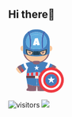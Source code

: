 ## Hi there👋
<svg t="1721887241148" class="icon" viewBox="0 0 1024 1024" version="1.1" xmlns="http://www.w3.org/2000/svg" p-id="17342" width="128" height="128"><path d="M630.52328 753.118394v-2.24798c0-4.49596-0.314717-8.991921-0.629435-13.487881q-0.944152-14.342113-2.742535-28.009832l-1.348788-8.991921a375.817319 375.817319 0 0 0-4.226203-22.479801c-2.922374-13.487881-6.384264-26.571125-10.295749-38.800137-2.158061-6.7889-4.49596-13.487881-6.7889-19.782226-2.922374-7.822971-5.934668-15.331225-8.991921-22.479801s-5.61995-12.49877-8.407445-18.298558a363.588307 363.588307 0 0 0-40.463643-65.955737L466.330811 530.523401s-1.07903 19.557427-2.427819 49.455563c0 1.888303 0 3.866526-0.224798 5.844749h-0.854232l-0.719354 37.361429-0.269757 6.83386v0.449596c0 6.698981-0.494556 13.487881-0.719354 20.546538-0.269758-7.013698-0.494556-13.847558-0.764313-20.546538v-0.449596l-0.269758-6.83386-0.719353-37.361429H458.597759c0-1.978223 0-3.956445-0.269757-5.844749-1.348788-29.898136-2.427819-49.455563-2.427819-49.455563l-80.252891-18.433437a363.588307 363.588307 0 0 0-40.463642 65.955737c-2.787495 5.799789-5.61995 11.869335-8.407446 18.298559s-6.114506 14.611871-8.99192 22.479801c-2.382859 6.384264-4.49596 12.993325-6.83386 19.782225-3.866526 12.229012-7.373375 25.177377-10.295749 38.800137-1.618546 7.283456-2.967334 14.74675-4.181243 22.479801q-0.719354 4.49596-1.348788 8.991921-1.843344 13.487881-2.787495 28.009832c-0.269758 4.49596-0.494556 8.991921-0.629435 13.487881v2.24798c-0.269758 11.32982 0 22.884438 0.764314 34.753773h139.824364v6.7889H458.597759V842.632963c0 10.20583 0.539515 16.94977 2.3379 20.501579 1.753425-3.551809 2.203021-10.295749 2.292939-20.501579v-16.500174V800.281017v-6.114506H490.069481v-6.7889h139.869324c0.629434-11.374779 0.854232-23.064276 0.584475-34.259217z" fill="#4380BC" p-id="17343"></path><path d="M215.186471 702.224124l-0.809273 0.539515c-8.991921 5.979627-15.87074 9.576395-19.107831 9.621355-21.175973 0.404636-71.485768-57.773089-69.372667-77.150678A91.267993 91.267993 0 0 1 140.238813 615.946646c2.158061-2.29294 4.49596-4.49596 6.83386-6.69898z" fill="#FAC99F" p-id="17344"></path><path d="M283.704905 647.058691L271.970449 656.410289l2.24798 0.989111-10.070951 8.047769c-4.855637 3.866526-9.666315 7.643132-14.297154 11.2399L247.287627 678.89009l-3.282051 2.517738c-3.866526 2.922374-7.553213 5.70987-11.149982 8.362486-4.49596 3.237091-8.542325 6.249385-12.40885 8.99192l-2.427818 1.663506c-0.854232 0.629434-1.753425 1.213909-2.607657 1.753424l-68.338596-93.156297A219.133103 219.133103 0 0 1 198.371579 575.483004c8.047769-4.001405 16.365295-7.733052 24.817701-11.239901v-1.07903c4.945556-1.978223 9.936072-3.866526 14.971548-5.70987l7.193536-2.607657 0.944152-0.314717c8.047769 28.684226 22.479801 71.620647 46.39831 85.423245z" fill="#4380BC" p-id="17345"></path><path d="M286.897037 569.458417a255.640301 255.640301 0 0 1-9.261678-25.042499c-10.16087 3.012293-20.816296 6.384264-31.471722 10.115911 8.047769 28.684226 22.479801 71.620647 46.39831 85.423245 9.936072-8.227607 19.827185-16.455215 29.223741-24.368105-15.196346-8.317526-26.750964-27.335438-34.888651-46.128552z" fill="#FFFDFE" opacity=".64" p-id="17346"></path><path d="M365.531382 524.184097s-14.70179 2.382859-36.956794 7.508254c-13.487881 3.057253-29.493499 7.103617-46.757986 12.184052 7.463294 23.828589 21.850367 59.076918 44.10537 70.946253 15.286265-12.858446 29.313661-24.86266 40.238844-34.304177 14.342113-12.363891 23.468913-20.3667 23.468913-20.3667z" fill="#4380BC" p-id="17347"></path><path d="M264.147478 665.627007c-4.855637 3.866526-9.666315 7.643132-14.297154 11.239901L247.287627 678.89009l-3.282051 2.517738c-3.866526 2.922374-7.553213 5.70987-11.149982 8.362486-4.49596 3.237091-8.542325 6.249385-12.40885 8.99192l-2.427818 1.663506c-0.854232 0.629434-1.753425 1.213909-2.607657 1.753424l-68.338596-93.156297A219.133103 219.133103 0 0 1 198.371579 575.483004z" fill="#8D6474" p-id="17348"></path><path d="M249.850324 676.866908c-6.069546 4.49596-11.824375 8.991921-17.219528 13.038285l-26.975761-34.933612 17.084649-13.218123z" fill="#EF3941" p-id="17349"></path><path d="M706.145332 698.762234l0.809272 0.539516c8.991921 6.024587 15.915699 9.576395 19.107832 9.666314 21.175973 0.314717 71.485768-57.863009 69.327707-77.195638a93.111337 93.111337 0 0 0-14.297154-19.512467c-2.158061-2.29294-4.49596-4.49596-6.833859-6.743941z" fill="#FAC99F" p-id="17350"></path><path d="M637.626897 643.551842q5.889708 4.855637 11.734456 9.576396l-2.24798 0.944151c3.41693 2.742536 6.74394 5.440112 10.070951 8.047769 4.855637 3.911485 9.666315 7.688092 14.297154 11.28486l2.787495 2.113102 3.282051 2.517738c3.866526 2.967334 7.553213 5.754829 11.149982 8.362486 4.49596 3.282051 8.542325 6.249385 12.40885 8.99192l2.427819 1.663505 2.607657 1.753425 68.113798-93.246216a222.010518 222.010518 0 0 0-51.298907-33.539863c-8.047769-4.001405-16.365295-7.733052-24.817701-11.194942v-1.07903c-4.945556-1.978223-9.936072-3.911485-14.971547-5.70987l-7.193537-2.607657-0.944151-0.314717c-8.047769 28.684226-22.479801 71.620647-46.39831 85.423245 3.102213 2.158061 6.024587 4.630839 8.99192 7.013698z" fill="#4380BC" p-id="17351"></path><path d="M634.434765 565.951568a250.874583 250.874583 0 0 0 9.261678-24.997539c10.20583 3.012293 20.816296 6.384264 31.471722 10.115911-8.092728 28.684226-22.479801 71.575687-46.443269 85.423245-9.936072-8.182648-19.827185-16.455215-29.223742-24.368105 15.241305-8.317526 26.795923-27.335438 34.933611-46.173512z" fill="#FFFDFE" opacity=".64" p-id="17352"></path><path d="M555.84538 520.677248s14.65683 2.427819 36.911834 7.508254c13.487881 3.102213 29.493499 7.103617 46.757986 12.184052-7.463294 23.828589-21.850367 59.121877-44.10537 70.991213-15.286265-12.903406-29.313661-24.86266-40.463642-34.349137-14.342113-12.363891-23.423953-20.3667-23.423953-20.3667z" fill="#4380BC" p-id="17353"></path><path d="M657.184324 662.120158c4.855637 3.911485 9.666315 7.688092 14.297154 11.28486l2.787495 2.113102 3.282051 2.517738c3.866526 2.967334 7.553213 5.754829 11.149982 8.362486 4.49596 3.282051 8.542325 6.249385 12.40885 8.99192l2.427819 1.663505 2.607657 1.753425 68.113798-93.246216a222.010518 222.010518 0 0 0-51.298907-33.539863z" fill="#8D6474" p-id="17354"></path><path d="M671.481478 673.405018c6.069546 4.49596 11.824375 8.991921 17.219528 12.993326l26.975761-34.933612-17.039689-13.038284z" fill="#EF3941" p-id="17355"></path><path d="M461.115497 872.216381l-2.607657 1.978223 2.607657 25.98665-1.16895 11.599578-2.382859 0.359677-2.427818 0.314717-4.810678 0.494555a180.377926 180.377926 0 0 1-19.647346 0.629435h-5.170354c-2.068142 0-4.226203 0-6.294345-0.359677l-3.686687-0.314717h-0.269758q-1.978223 0-3.911485-0.404637c-1.888303 0-3.731647-0.404636-5.574991-0.674394l-3.686687-0.539515-1.978223-0.314717-6.069546-1.079031-3.237091-0.629434-5.70987-1.213909c-9.801193-2.203021-19.19775-4.945556-28.054792-7.867931l-4.900597-1.663505-2.023182-0.719354-3.821566-1.393747c-3.821566-1.438707-7.553213-2.877415-11.105022-4.495961-2.382859-0.944152-4.49596-1.933263-6.923779-2.877414-5.799789-2.472778-11.194941-4.945556-16.095538-7.283456l-2.607656-1.213909-2.472779-1.213909-12.184052-75.981729a30.347732 30.347732 0 0 1-1.978222-8.542324c0-2.203021-0.359677-4.49596-0.494556-6.654022h139.824364v6.7889H458.597759V843.397276c0 10.20583 0.539515 16.94977 2.3379 20.501579-1.483667 3.012293-3.866526 3.821566-7.643133 2.697576 3.461889 2.113101 6.069546 4.046364 7.822971 5.61995z" fill="#4380BC" p-id="17356"></path><path d="M459.946547 911.600993L458.597759 926.167905l-2.562697 0.809272-6.878819 69.417627s-138.925172 7.86793-152.682811-8.002809 20.681417-42.306986 20.681417-42.306986l-7.598172-47.56726 0.674394 0.314717-3.147173-19.782225 2.472779 1.213909 2.607656 1.21391c4.900597 2.337899 10.295749 4.810677 16.095538 7.283455 2.24798 0.944152 4.49596 1.933263 6.923779 2.877415 3.551809 1.438707 7.283456 2.877415 11.105022 4.49596l3.821566 1.393748 2.023182 0.719353 4.900597 1.663506c8.991921 2.922374 18.253599 5.66491 28.054792 7.86793l5.70987 1.213909 3.237091 0.629435 6.069546 1.07903 1.978223 0.314718 3.686687 0.539515c1.843344 0.269758 3.686687 0.494556 5.574991 0.674394s2.607657 0.314717 3.911485 0.404636h0.269758l3.686687 0.314717c2.068142 0 4.226203 0.269758 6.294345 0.359677h5.170354a180.377926 180.377926 0 0 0 19.647346-0.629434l4.810678-0.494556 2.427818-0.314717z" fill="#8D6474" p-id="17357"></path><path d="M630.47832 788.816319c0 2.203021-0.359677 4.49596-0.584475 6.654021a30.167893 30.167893 0 0 1-2.068141 8.497365l-13.038285 75.846849c-3.551809 1.663505-7.373375 3.461889-11.509658 5.305233-6.204425 2.742536-12.993325 5.574991-20.3667 8.407446-3.641728 1.393748-7.418334 2.787495-11.32982 4.091324-2.29294 0.809273-4.49596 1.573586-6.968739 2.29294-7.373375 2.382859-15.106426 4.49596-23.109235 6.429223q-5.61995 1.348788-11.32982 2.427818a217.28976 217.28976 0 0 1-46.218472 3.956445l-6.339304-0.314717c-2.158061 0-4.49596-0.314717-6.429223-0.539515-3.192132-0.314717-6.384264-0.719354-9.621355-1.213909l-0.989111-11.464699 2.832455-25.941691-2.562698-2.023182c1.798384-1.303828 4.49596-3.237091 7.733052-5.574991-3.821566 1.07903-6.204425 0.224798-7.598173-2.742535a56.60414 56.60414 0 0 0 2.517738-20.546539v-16.500174c0-7.463294 0-16.095538 0.314717-25.851771v-6.069547l26.436247 0.314717v-6.7889z" fill="#4380BC" p-id="17358"></path><path d="M625.757562 988.391995c-13.757638 15.87074-152.637851 7.95785-152.637851 7.957849l-6.878819-69.417626-2.562698-0.809273-1.438707-14.521952c3.237091 0.494556 6.429223 0.809273 9.621355 1.12399 2.158061 0 4.49596 0.359677 6.429223 0.449596h6.339304a213.423234 213.423234 0 0 0 46.173512-4.49596c3.821566-0.719354 7.598173-1.573586 11.32982-2.517738 8.002809-1.933263 15.690901-4.226203 23.019317-6.654021l6.923778-2.382859c3.911485-1.393748 7.688092-2.832455 11.32982-4.49596a403.017878 403.017878 0 0 0 20.231822-8.632244c4.136283-1.843344 7.95785-3.686687 11.509658-5.395152l-3.192132 19.782225 0.719354-0.314717-7.598173 47.56726s34.394096 26.885842 20.681417 42.756582z" fill="#8D6474" p-id="17359"></path><path d="M630.52328 753.118394v-2.24798H291.707714v2.24798c-0.269758 11.32982 0 22.884438 0.764314 34.753773h337.197019c0.899192-11.869335 1.12399-23.558832 0.854233-34.753773z" fill="#5E4049" p-id="17360"></path><path d="M629.848886 735.404311c-0.584475-9.531436-1.528626-18.883033-2.742536-27.964873l-7.418334-0.854233-33.135228-3.686687-33.539863-3.731647-33.090268-3.686688-40.463642-4.49596-17.174568-1.933263v-0.269757h-2.382859v0.269757l-17.174568 1.933263-40.463643 4.49596-33.090267 3.686688-33.360026 3.731647-33.090267 3.686687-7.463294 0.854233c-1.213909 8.991921-2.113101 18.433437-2.742536 27.964873-0.314717 4.49596-0.539515 8.991921-0.629434 13.757638h338.815565c-0.314717-4.675799-0.539515-9.216719-0.854232-13.757638z" fill="#FFFDFE" opacity=".52" p-id="17361"></path><path d="M465.116902 750.420818H432.251432v44.240249h57.68317v-44.240249h-24.8177z" fill="#FEE9DC" p-id="17362"></path><path d="M445.604434 528.36534h42.172107s-4.001405 121.12117-8.272566 122.424998-55.884786 0-55.884787 0l-7.553213-115.051623z" fill="#4380BC" p-id="17363"></path><path d="M458.732638 578.944893l9.756234 30.077974h31.606601l-25.537055 18.568316 9.756234 30.077975-25.582014-18.613276-25.537054 18.613276 9.756234-30.077975-25.582014-18.568316h31.6066l9.756234-30.077974z" fill="#FFFDFE" p-id="17364"></path><path d="M402.083539 696.739052v53.681766h-33.090268v-49.995078l33.090268-3.686688zM335.633246 704.157387v46.263431h-33.090267v-42.576744l33.090267-3.686687zM462.329406 690.264869v-0.269757h-2.427818v0.269757l-17.174568 1.933263v58.222686h36.776955V692.377971zM520.102496 696.739052v53.681766h33.135227v-49.995078l-33.135227-3.686688z" fill="#EF3941" p-id="17365"></path><path d="M586.552788 704.157387v46.263431h33.135228v-42.576744l-33.135228-3.686687z" fill="#B41E30" p-id="17366"></path><path d="M282.670834 314.402591S271.565812 403.602443 321.470971 420.282456c-18.298558-4.900597-34.708813-10.385668-48.376532-15.511063-11.32982-4.49596-20.816296-8.272567-28.009833-11.509659A193.730928 193.730928 0 0 1 238.295706 349.336203V198.766493a198.451686 198.451686 0 0 1 72.47488-153.222326 123.189311 123.189311 0 0 1 21.625569 42.037229c-19.377589 18.433437-35.158409 44.195289-42.486825 80.29785C275.612177 238.285984 303.891767 279.873616 345.749157 301.229428c-0.764313 10.520547-1.708465 21.49069-2.832455 32.82051z" fill="#4380BC" p-id="17367"></path><path d="M399.745639 537.042544a199.890393 199.890393 0 0 1-154.661033-143.870729c7.193536 3.237091 16.680013 7.238496 28.009833 11.509658 10.880224 33.584823 42.711623 101.069187 125.886887 117.299604a55.255352 55.255352 0 0 0 0.764313 15.061467z" fill="#8D6474" p-id="17368"></path><path d="M351.773743 72.250171a146.388466 146.388466 0 0 0-19.377588 15.331225 123.189311 123.189311 0 0 0-21.625569-42.037229 199.980313 199.980313 0 0 1 26.121529-18.298558 396.543695 396.543695 0 0 1 14.881628 45.004562z" fill="#3F5FAC" p-id="17369"></path><path d="M464.397548 317.819521v96.483307l-5.215314-61.279938L392.821861 350.684991l-36.462238-12.139093c2.24798-10.16087 4.226203-20.186862 5.844748-30.033015a215.536335 215.536335 0 0 0 102.193177 9.306638z" fill="#4380BC" p-id="17370"></path><path d="M464.397548 414.302828c-13.982436 13.847558-76.431325-4.49596-76.431324-4.49596C399.880518 404.636514 416.560531 358.328123 416.560531 358.328123L392.821861 350.684991l71.620647 2.697576z" fill="#244254" p-id="17371"></path><path d="M416.560531 358.328123S399.880518 404.636514 388.146062 409.896787c-25.716893 11.959254-45.27432 14.926588-59.93115 12.094133q-3.237091-0.719354-6.339304-1.618545c-49.905159-16.680013-38.800137-105.879864-38.800137-105.879865l60.245867 19.737266 13.487881 4.49596L392.821861 350.684991z" fill="#2D475B" p-id="17372"></path><path d="M393.271457 367.409963s-11.105022 30.302772-18.658235 33.89954C357.708411 409.132474 344.849965 411.110697 335.093731 409.132474c-1.393748-0.359677-2.787495-0.674394-4.136284-1.07903-32.955389-10.880224-25.671933-69.507546-25.671933-69.507546l39.60941 12.993325 8.991921 2.922374L377.670475 362.284568z" fill="#FAC99F" p-id="17373"></path><path d="M345.749157 301.229428c-41.85739-21.44573-70.13698-62.943444-55.839827-133.440101 7.328415-35.967682 23.109236-61.864413 42.486825-80.29785C345.029803 125.886977 354.021724 191.21328 345.749157 301.229428z" fill="#62ADDF" p-id="17374"></path><path d="M362.204371 308.512883c-1.618546 9.846153-3.596768 19.872144-5.844748 30.033015l-13.487881-4.49596c1.12399-11.32982 2.068142-22.479801 2.832455-32.82051a141.218112 141.218112 0 0 0 16.500174 7.283455z" fill="#3F5FAC" p-id="17375"></path><path d="M362.204371 308.512883A141.218112 141.218112 0 0 1 345.749157 301.229428c8.272567-110.106067-0.719354-175.34245-13.487881-213.737951a146.388466 146.388466 0 0 1 19.377589-15.331225c3.237091 11.914295 6.429223 25.671933 9.306637 41.048117a563.52366 563.52366 0 0 1 1.258869 195.304514z" fill="#3F5FAC" p-id="17376"></path><path d="M238.295706 349.336203a24.547943 24.547943 0 0 1-7.688092 1.168949c-18.433437 0-33.404985-19.377589-33.404985-43.386016s14.971548-43.386017 33.404985-43.386017a24.952579 24.952579 0 0 1 7.508254 1.16895V341.69307c0.179838 2.652617 0.179838 5.170354 0.179838 7.643133z" fill="#FAC99F" p-id="17377"></path><path d="M323.718951 358.73276l50.624513 15.376184S342.512065 421.046769 323.718951 358.73276z" fill="#7A626A" p-id="17378"></path><path d="M625.98236 314.402591s11.105022 89.199852-38.845097 105.879865c18.343518-4.900597 34.708813-10.385668 48.376533-15.511063 11.32982-4.49596 20.771336-8.272567 28.009832-11.509659a198.901282 198.901282 0 0 0 6.654021-43.925531V198.766493A198.541605 198.541605 0 0 0 597.972528 45.544167a123.908665 123.908665 0 0 0-21.670529 42.037229 148.096931 148.096931 0 0 1 42.531784 80.29785C632.996058 238.285984 604.716468 279.873616 562.859078 301.229428c0.764313 10.520547 1.708465 21.49069 2.832455 32.82051z" fill="#4380BC" p-id="17379"></path><path d="M508.907555 537.042544a200.025272 200.025272 0 0 0 154.661033-143.870729c-7.238496 3.237091-16.680013 7.238496-28.009833 11.509658-10.880224 33.584823-42.711623 101.069187-125.886887 117.299604a59.211797 59.211797 0 0 1-0.764313 15.061467z" fill="#8D6474" p-id="17380"></path><path d="M556.834491 72.250171a146.388466 146.388466 0 0 1 19.377589 15.331225 123.908665 123.908665 0 0 1 21.760448-42.037229 203.082525 203.082525 0 0 0-26.12153-18.298558 385.078997 385.078997 0 0 0-15.016507 45.004562z" fill="#3F5FAC" p-id="17381"></path><path d="M571.761079 27.245609A197.147858 197.147858 0 0 0 471.591085 0.00009H437.01715a196.968019 196.968019 0 0 0-100.125035 27.245519 396.543695 396.543695 0 0 1 14.881628 44.959603c35.967682-23.828589 78.184749-28.953984 102.552854-29.718298 24.368105 0.764313 66.450293 5.889708 102.507894 29.718298a385.078997 385.078997 0 0 1 14.926588-44.959603z" fill="#4380BC" p-id="17382"></path><path d="M464.397548 43.071389v-0.629434H444.210686v0.629434c-24.86266 1.798384-60.965221 8.362486-92.436943 29.178782 3.237091 11.914295 6.429223 25.671933 9.306638 41.048118 19.692306-23.378993 56.739019-28.189671 83.130305-28.459429V85.423335c2.877415-0.224798 6.294344-0.449596 10.115911-0.539515s7.193536 0.314717 10.070951 0.539515v-0.674394c26.436246 0.269758 63.437999 5.260274 83.130305 28.459428 2.877415-15.376184 6.114506-29.133823 9.306638-41.048117-31.471722-20.726377-67.529323-27.20056-92.436943-29.088863z" fill="#62ADDF" p-id="17383"></path><path d="M444.210686 317.819521v96.483307L449.605839 353.02289 515.831334 350.684991l36.462237-11.959255c-2.29294-10.16087-4.226203-20.186862-5.889708-30.033014a215.491376 215.491376 0 0 1-102.193177 9.126799z" fill="#4380BC" p-id="17384"></path><path d="M587.137263 420.282456a46.713027 46.713027 0 0 1-6.339304 1.618545 419.383174 419.383174 0 0 1-116.265532 13.487881v-1.303828l-10.070951 0.809272q-5.035475-0.359677-10.115911-0.809272v1.303828a419.023497 419.023497 0 0 1-116.220573-13.487881 43.520895 43.520895 0 0 1-6.339304-1.618545c-18.298558-4.900597-34.663854-10.385668-48.376532-15.511063 10.880224 33.584823 42.711623 101.069187 125.886887 117.299603a22.479801 22.479801 0 0 1 1.348789-6.519142c7.013698-6.159466 26.571125-7.283456 43.880572-6.923779v1.034071l10.11591-0.674394 10.070951 0.674394v-1.034071c17.309447-0.359677 36.866874 0.764313 43.880572 6.923779a23.378993 23.378993 0 0 1 1.393748 6.519142c83.130305-16.230417 114.961704-83.71478 125.886888-117.299603-14.027396 5.125395-30.392691 10.610466-48.73621 15.511063z" fill="#FAC99F" p-id="17385"></path><path d="M444.210686 414.302828c13.982436 13.847558 76.431325-4.49596 76.431325-4.49596C508.727716 404.636514 492.047704 358.328123 492.047704 358.328123l23.78363-7.643132-71.665607 2.697576z" fill="#244254" p-id="17386"></path><path d="M492.047704 358.328123s16.680013 46.308391 28.414469 51.568664c25.716893 11.959254 45.27432 14.926588 60.200908 12.094133q3.147172-0.719354 6.339304-1.618545c49.950119-16.680013 38.845097-105.879864 38.845096-105.879865l-60.155948 19.647347-13.487881 4.49596L515.831334 350.684991z" fill="#2D475B" p-id="17387"></path><path d="M515.336778 367.409963s10.970143 30.302772 18.658235 33.89954c16.904811 7.86793 29.763257 9.801193 39.56445 7.95785 1.393748-0.359677 2.787495-0.674394 4.181243-1.079031 32.77555-10.970143 25.492095-69.597465 25.492095-69.597464l-39.60941 12.993325-8.99192 2.922374-23.963469 7.822971z" fill="#FAC99F" p-id="17388"></path><path d="M509.671868 522.070996a23.378993 23.378993 0 0 0-1.393748-6.519142c-8.407446-7.418334-35.02353-7.508254-53.951523-6.564102-18.972952-0.944152-45.544077-0.854232-53.951523 6.564102a22.479801 22.479801 0 0 0-1.348788 6.519142 55.255352 55.255352 0 0 0 0.764313 14.971548 110.780461 110.780461 0 0 0 7.822971 24.952579s18.613275 2.562697 36.597116 3.551809c3.057253 0 6.474183 0.224798 10.115911 0s7.058658 0 10.070951 0c17.983841-0.989111 36.597117-3.551809 36.597117-3.551809a108.982077 108.982077 0 0 0 7.91289-25.132418 59.211797 59.211797 0 0 0 0.764313-14.791709z" fill="#8D6474" p-id="17389"></path><path d="M547.527853 113.298289c-22.479801-26.391287-67.079727-29.223742-93.201256-28.32455-26.121529-0.899192-70.856334 1.933263-93.246216 28.32455a563.52366 563.52366 0 0 1 1.12399 195.214594A212.613961 212.613961 0 0 0 454.326597 319.213269a212.524042 212.524042 0 0 0 92.077266-10.520547 564.60269 564.60269 0 0 1 1.12399-195.394433zM562.859078 301.229428c41.85739-21.44573 70.13698-62.943444 55.884786-133.440101a148.096931 148.096931 0 0 0-42.531784-80.29785C563.578432 125.886977 554.586511 191.21328 562.859078 301.229428z" fill="#62ADDF" p-id="17390"></path><path d="M546.403863 308.512883c1.663505 9.846153 3.596768 19.872144 5.889708 30.033015l13.487881-4.49596c-1.12399-11.32982-2.068142-22.479801-2.832455-32.82051a137.981021 137.981021 0 0 1-16.545134 7.283455z" fill="#3F5FAC" p-id="17391"></path><path d="M546.403863 308.512883A137.981021 137.981021 0 0 0 562.859078 301.229428c-8.272567-110.106067 0.719354-175.34245 13.487881-213.737951a146.388466 146.388466 0 0 0-19.377589-15.331225c-3.192132 11.914295-6.429223 25.671933-9.306638 41.048117a564.60269 564.60269 0 0 0-1.258869 195.304514z" fill="#3F5FAC" p-id="17392"></path><path d="M670.222609 349.336203a24.547943 24.547943 0 0 0 7.688092 1.168949c18.433437 0 33.360025-19.377589 33.360025-43.386016s-14.926588-43.386017-33.360025-43.386017a25.042499 25.042499 0 0 0-7.553213 1.16895V341.69307c0 2.652617-0.04496 5.170354-0.134879 7.643133z" fill="#FAC99F" p-id="17393"></path><path d="M584.934243 358.73276l-50.669472 15.376184s31.831399 46.937825 50.669472-15.376184z" fill="#7A626A" p-id="17394"></path><path d="M509.536989 252.673057l-41.182996 5.305233-4.945556-18.748154h-18.927993l-4.181243 18.748154-42.306986-4.136283 33.045308-110.555663 46.128552-2.3379zM460.396143 213.82796L454.101799 184.918936l-6.159465 28.909024z" fill="#FFFDFE" p-id="17395"></path><path d="M580.663081 421.99092c-14.926588 2.832455-34.484015 0-60.200908-12.094133 0 0-32.685631 9.711274-56.064625 9.801194a28.369509 28.369509 0 0 0-10.070951-0.764314 28.684226 28.684226 0 0 0-10.115911 0.764314c-23.334034 0-56.064625-9.801193-56.064624-9.801194-25.716893 11.959254-45.27432 14.926588-59.93115 12.094133a411.380364 411.380364 0 0 0 126.336483 13.038285 411.695082 411.695082 0 0 0 126.111686-13.038285z" fill="#4380BC" p-id="17396"></path><path d="M693.601602 819.433808m-190.763594 0a190.763594 190.763594 0 1 0 381.527188 0 190.763594 190.763594 0 1 0-381.527188 0Z" fill="#FFFDFE" p-id="17397"></path><path d="M693.601602 819.433808m-98.101853 0a98.101853 98.101853 0 1 0 196.203706 0 98.101853 98.101853 0 1 0-196.203706 0Z" fill="#4380BC" p-id="17398"></path><path d="M693.601602 1024a204.611152 204.611152 0 1 1 204.566192-204.566192 204.83595 204.83595 0 0 1-204.566192 204.566192z m0-366.061085a161.494893 161.494893 0 1 0 161.449934 161.494893 161.85457 161.85457 0 0 0-161.449934-161.494893z" fill="#EF3941" p-id="17399"></path><path d="M693.601602 947.658595a128.269746 128.269746 0 1 1 128.224787-128.224787 128.404625 128.404625 0 0 1-128.224787 128.224787z m0-222.684912a94.415166 94.415166 0 1 0 94.415166 94.415165 94.415166 94.415166 0 0 0-94.415166-94.415165z" fill="#EF3941" p-id="17400"></path><path d="M695.04031 755.006697l14.117315 43.475936h45.723916l-37.001753 26.840883 14.117315 43.475936-36.956793-26.840883-36.956794 26.840883 14.117316-43.475936-36.956794-26.840883h45.678956l14.117316-43.475936z" fill="#FFFDFE" p-id="17401"></path></svg>

![visitors](https://visitor-badge.laobi.icu/badge?page_id=anxiangsir.anxiangsir)
[![](https://img.shields.io/github/followers/daixiangzi?color=27da6b&logo=Handshake)](https://github.com/daixiangzi?tab=followers)
<p align="left">
<br>
<samp>
<!--
**daixiangzi/daixiangzi** is a ✨ _special_ ✨ repository because its `README.md` (this file) appears on your GitHub profile.

Here are some ideas to get you started:

- 🔭 I’m currently working on ...
- 🌱 I’m currently learning ...
- 👯 I’m looking to collaborate on ...
- 🤔 I’m looking for help with ...
- 💬 Ask me about ...
- 📫 How to reach me: ...
- 😄 Pronouns: ...
- ⚡ Fun fact: ...
-->
